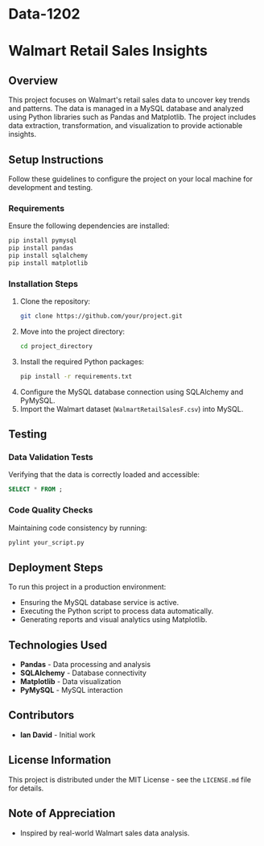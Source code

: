 # Data-1202
# Walmart Retail Sales Insights
 
## Overview
This project focuses on Walmart's retail sales data to uncover key trends and patterns. The data is managed in a MySQL database and analyzed using Python libraries such as Pandas and Matplotlib. The project includes data extraction, transformation, and visualization to provide actionable insights.
 
## Setup Instructions
Follow these guidelines to configure the project on your local machine for development and testing.
 
### Requirements
Ensure the following dependencies are installed:
```sh
pip install pymysql
pip install pandas
pip install sqlalchemy
pip install matplotlib
```
 
### Installation Steps
1. Clone the repository:
   ```sh
   git clone https://github.com/your/project.git
   ```
2. Move into the project directory:
   ```sh
   cd project_directory
   ```
3. Install the required Python packages:
   ```sh
   pip install -r requirements.txt
   ```
4. Configure the MySQL database connection using SQLAlchemy and PyMySQL.
5. Import the Walmart dataset (`WalmartRetailSalesF.csv`) into MySQL.
 
## Testing
### Data Validation Tests
Verifying that the data is correctly loaded and accessible:
```sql
SELECT * FROM ;
```
 
### Code Quality Checks
Maintaining code consistency by running:
```sh
pylint your_script.py
```
 
## Deployment Steps
To run this project in a production environment:
- Ensuring the MySQL database service is active.
- Executing the Python script to process data automatically.
- Generating reports and visual analytics using Matplotlib.
 
## Technologies Used
- **Pandas** - Data processing and analysis
- **SQLAlchemy** - Database connectivity
- **Matplotlib** - Data visualization
- **PyMySQL** - MySQL interaction
 
## Contributors
- **Ian David** - Initial work
 
## License Information
This project is distributed under the MIT License - see the `LICENSE.md` file for details.
 
## Note of Appreciation
- Inspired by real-world Walmart sales data analysis.
 
